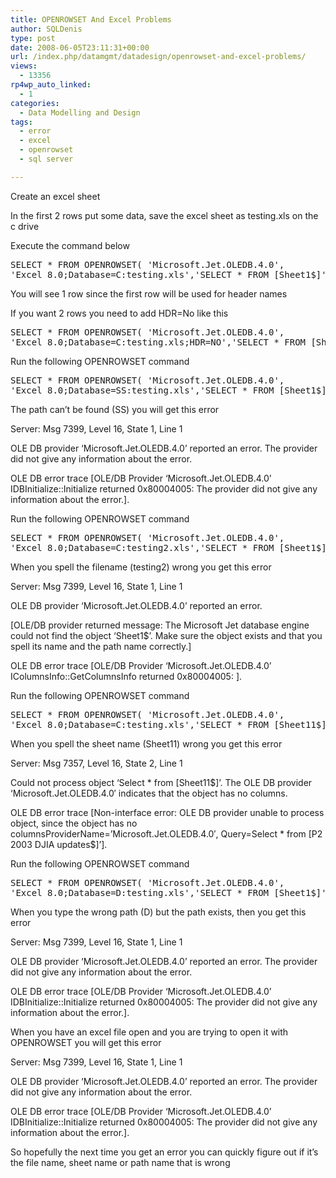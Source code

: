 ```yaml
---
title: OPENROWSET And Excel Problems
author: SQLDenis
type: post
date: 2008-06-05T23:11:31+00:00
url: /index.php/datamgmt/datadesign/openrowset-and-excel-problems/
views:
  - 13356
rp4wp_auto_linked:
  - 1
categories:
  - Data Modelling and Design
tags:
  - error
  - excel
  - openrowset
  - sql server

---
```

Create an excel sheet
  
In the first 2 rows put some data, save the excel sheet as testing.xls on the c drive
  
Execute the command below

<pre>SELECT * FROM OPENROWSET( 'Microsoft.Jet.OLEDB.4.0',
'Excel 8.0;Database=C:testing.xls','SELECT * FROM [Sheet1$]')</pre>

You will see 1 row since the first row will be used for header names
  
If you want 2 rows you need to add HDR=No like this

<pre>SELECT * FROM OPENROWSET( 'Microsoft.Jet.OLEDB.4.0',
'Excel 8.0;Database=C:testing.xls;HDR=NO','SELECT * FROM [Sheet1$]')</pre>

Run the following OPENROWSET command

<pre>SELECT * FROM OPENROWSET( 'Microsoft.Jet.OLEDB.4.0',
'Excel 8.0;Database=SS:testing.xls','SELECT * FROM [Sheet1$]')</pre>

The path can&#8217;t be found (SS) you will get this error
  
Server: Msg 7399, Level 16, State 1, Line 1
  
OLE DB provider &#8216;Microsoft.Jet.OLEDB.4.0&#8217; reported an error. The provider did not give any information about the error.
  
OLE DB error trace [OLE/DB Provider &#8216;Microsoft.Jet.OLEDB.4.0&#8217; IDBInitialize::Initialize returned 0x80004005: The provider did not give any information about the error.].

Run the following OPENROWSET command

<pre>SELECT * FROM OPENROWSET( 'Microsoft.Jet.OLEDB.4.0',
'Excel 8.0;Database=C:testing2.xls','SELECT * FROM [Sheet1$]')</pre>

When you spell the filename (testing2) wrong you get this error
  
Server: Msg 7399, Level 16, State 1, Line 1
  
OLE DB provider &#8216;Microsoft.Jet.OLEDB.4.0&#8217; reported an error.
  
[OLE/DB provider returned message: The Microsoft Jet database engine could not find the object &#8216;Sheet1$&#8217;. Make sure the object exists and that you spell its name and the path name correctly.]
  
OLE DB error trace [OLE/DB Provider &#8216;Microsoft.Jet.OLEDB.4.0&#8217; IColumnsInfo::GetColumnsInfo returned 0x80004005: ].

Run the following OPENROWSET command

<pre>SELECT * FROM OPENROWSET( 'Microsoft.Jet.OLEDB.4.0',
'Excel 8.0;Database=C:testing.xls','SELECT * FROM [Sheet11$]')</pre>

When you spell the sheet name (Sheet11) wrong you get this error
  
Server: Msg 7357, Level 16, State 2, Line 1
  
Could not process object &#8216;Select * from [Sheet11$]&#8217;. The OLE DB provider &#8216;Microsoft.Jet.OLEDB.4.0&#8242; indicates that the object has no columns.
  
OLE DB error trace [Non-interface error: OLE DB provider unable to process object, since the object has no columnsProviderName=&#8217;Microsoft.Jet.OLEDB.4.0&#8242;, Query=Select * from [P2 2003 DJIA updates$]&#8217;].

Run the following OPENROWSET command

<pre>SELECT * FROM OPENROWSET( 'Microsoft.Jet.OLEDB.4.0',
'Excel 8.0;Database=D:testing.xls','SELECT * FROM [Sheet1$]')</pre>

When you type the wrong path (D) but the path exists, then you get this error
  
Server: Msg 7399, Level 16, State 1, Line 1
  
OLE DB provider &#8216;Microsoft.Jet.OLEDB.4.0&#8217; reported an error. The provider did not give any information about the error.
  
OLE DB error trace [OLE/DB Provider &#8216;Microsoft.Jet.OLEDB.4.0&#8217; IDBInitialize::Initialize returned 0x80004005: The provider did not give any information about the error.].

When you have an excel file open and you are trying to open it with OPENROWSET you will get this error

Server: Msg 7399, Level 16, State 1, Line 1
  
OLE DB provider &#8216;Microsoft.Jet.OLEDB.4.0&#8217; reported an error. The provider did not give any information about the error.
  
OLE DB error trace [OLE/DB Provider &#8216;Microsoft.Jet.OLEDB.4.0&#8217; IDBInitialize::Initialize returned 0x80004005: The provider did not give any information about the error.].

So hopefully the next time you get an error you can quickly figure out if it&#8217;s the file name, sheet name or path name that is wrong